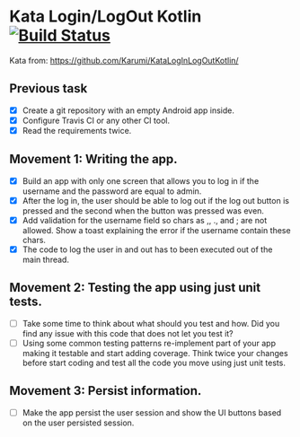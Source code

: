 # Kata Login/LogOut Kotlin [![Build Status](https://travis-ci.org/hmorillo/KataLoginLogOutKotlin.svg?branch=master)](https://travis-ci.org/hmorillo/KataLoginLogOutKotlin)

Kata from: https://github.com/Karumi/KataLogInLogOutKotlin/

## Previous task

- [X] Create a git repository with an empty Android app inside.
- [X] Configure Travis CI or any other CI tool.
- [X] Read the requirements twice.

## Movement 1: Writing the app.

- [X] Build an app with only one screen that allows you to log in if the username and the password are equal to admin.
- [X] After the log in, the user should be able to log out if the log out button is pressed and the second when the button was pressed was even.
- [X] Add validation for the username field so chars as ,, ., and ; are not allowed. Show a toast explaining the error if the username contain these chars.
- [X] The code to log the user in and out has to been executed out of the main thread.

## Movement 2: Testing the app using just unit tests.

- [ ] Take some time to think about what should you test and how. Did you find any issue with this code that does not let you test it?
- [ ] Using some common testing patterns re-implement part of your app making it testable and start adding coverage. Think twice your changes before start coding and test all the code you move using just unit tests.

## Movement 3: Persist information.

- [ ] Make the app persist the user session and show the UI buttons based on the user persisted session.
